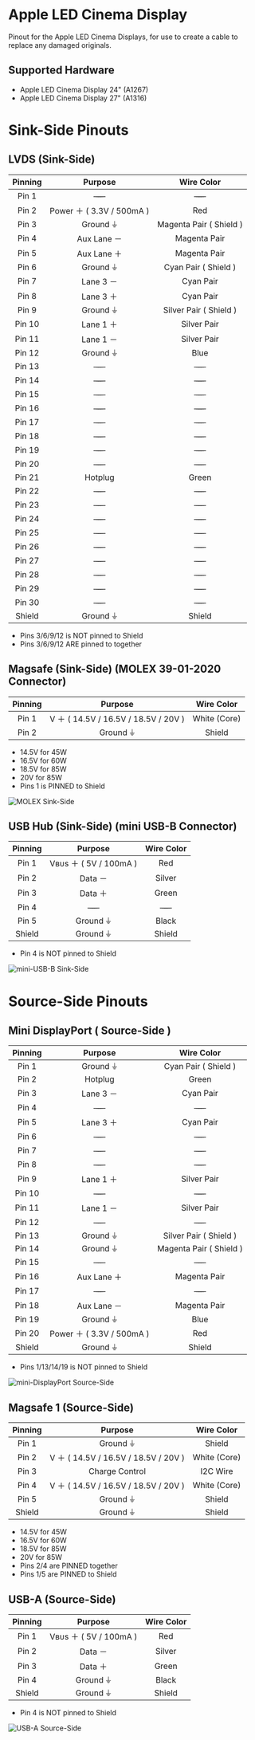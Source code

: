 # Apple LED Cinema Display
Pinout for the Apple LED Cinema Displays, for use to create a cable to replace any damaged originals.

## Supported Hardware
* Apple LED Cinema Display 24" (A1267)
* Apple LED Cinema Display 27" (A1316)

# Sink-Side Pinouts

## LVDS (Sink-Side)
Pinning | Purpose | Wire Color
:-: | :-: | :-:
Pin 1 | ̶ ̶ ̶ ̶ | ̶ ̶ ̶ ̶ 
Pin 2 | Power ＋ ( 3.3V / 500mA ) | Red
Pin 3 | Ground ⏚ | Magenta Pair ( Shield )
Pin 4 | Aux Lane － | Magenta Pair
Pin 5 | Aux Lane ＋ | Magenta Pair
Pin 6 | Ground ⏚ | Cyan Pair ( Shield )
Pin 7 | Lane 3 － | Cyan Pair
Pin 8 | Lane 3 ＋ | Cyan Pair
Pin 9 | Ground ⏚ | Silver Pair ( Shield )
Pin 10 | Lane 1 ＋ | Silver Pair
Pin 11 | Lane 1 － | Silver Pair
Pin 12 | Ground ⏚ | Blue
Pin 13 | ̶ ̶ ̶ ̶ | ̶ ̶ ̶ ̶ 
Pin 14 | ̶ ̶ ̶ ̶ | ̶ ̶ ̶ ̶ 
Pin 15 | ̶ ̶ ̶ ̶ | ̶ ̶ ̶ ̶ 
Pin 16 | ̶ ̶ ̶ ̶ | ̶ ̶ ̶ ̶ 
Pin 17 | ̶ ̶ ̶ ̶ | ̶ ̶ ̶ ̶ 
Pin 18 | ̶ ̶ ̶ ̶ | ̶ ̶ ̶ ̶ 
Pin 19 | ̶ ̶ ̶ ̶ | ̶ ̶ ̶ ̶ 
Pin 20 | ̶ ̶ ̶ ̶ | ̶ ̶ ̶ ̶ 
Pin 21 | Hotplug | Green
Pin 22 | ̶ ̶ ̶ ̶ | ̶ ̶ ̶ ̶ 
Pin 23 | ̶ ̶ ̶ ̶ | ̶ ̶ ̶ ̶ 
Pin 24 | ̶ ̶ ̶ ̶ | ̶ ̶ ̶ ̶ 
Pin 25 | ̶ ̶ ̶ ̶ | ̶ ̶ ̶ ̶ 
Pin 26 | ̶ ̶ ̶ ̶ | ̶ ̶ ̶ ̶ 
Pin 27 | ̶ ̶ ̶ ̶ | ̶ ̶ ̶ ̶ 
Pin 28 | ̶ ̶ ̶ ̶ | ̶ ̶ ̶ ̶ 
Pin 29 | ̶ ̶ ̶ ̶ | ̶ ̶ ̶ ̶ 
Pin 30 | ̶ ̶ ̶ ̶ | ̶ ̶ ̶ ̶ 
Shield | Ground ⏚ | Shield

  * Pins 3/6/9/12 is NOT pinned to Shield
  * Pins 3/6/9/12 ARE pinned to together

## Magsafe (Sink-Side) (MOLEX 39-01-2020 Connector)
Pinning | Purpose | Wire Color
:-: | :-: | :-:
Pin 1 | V ＋ ( 14.5V / 16.5V / 18.5V / 20V ) | White (Core)
Pin 2 | Ground ⏚ | Shield
  * 14.5V for 45W
  * 16.5V for 60W
  * 18.5V for 85W
  * 20V for 85W
  * Pins 1 is PINNED to Shield

![MOLEX Sink-Side](https://github.com/UltimateNova1203/ledcinemadisplay/blob/master/MOLEX.png?raw=true)

## USB Hub (Sink-Side) (mini USB-B Connector)
Pinning | Purpose | Wire Color
:-: | :-: | :-:
Pin 1 | Vʙᴜs ＋ ( 5V / 100mA ) | Red
Pin 2 | Data － | Silver
Pin 3 | Data ＋ | Green
Pin 4 | ̶ ̶ ̶ ̶  | ̶ ̶ ̶ ̶ 
Pin 5 | Ground ⏚ | Black
Shield | Ground ⏚ | Shield
  * Pin 4 is NOT pinned to Shield

![mini-USB-B Sink-Side](https://github.com/UltimateNova1203/ledcinemadisplay/blob/master/mini-USB-B.png?raw=true)

# Source-Side Pinouts

## Mini DisplayPort ( Source-Side )
Pinning | Purpose | Wire Color
:-: | :-: | :-:
Pin 1 | Ground ⏚ | Cyan Pair ( Shield )
Pin 2 | Hotplug | Green
Pin 3 | Lane 3 － | Cyan Pair
Pin 4 | ̶ ̶ ̶ ̶ | ̶ ̶ ̶ ̶ 
Pin 5 | Lane 3 ＋ | Cyan Pair
Pin 6 | ̶ ̶ ̶ ̶ | ̶ ̶ ̶ ̶ 
Pin 7 | ̶ ̶ ̶ ̶ | ̶ ̶ ̶ ̶ 
Pin 8 | ̶ ̶ ̶ ̶ | ̶ ̶ ̶ ̶ 
Pin 9 | Lane 1 ＋ | Silver Pair
Pin 10 | ̶ ̶ ̶ ̶ | ̶ ̶ ̶ ̶ 
Pin 11 | Lane 1 － | Silver Pair
Pin 12 | ̶ ̶ ̶ ̶ | ̶ ̶ ̶ ̶ 
Pin 13 | Ground ⏚ | Silver Pair ( Shield )
Pin 14 | Ground ⏚ | Magenta Pair ( Shield )
Pin 15 | ̶ ̶ ̶ ̶ | ̶ ̶ ̶ ̶ 
Pin 16 | Aux Lane ＋ | Magenta Pair
Pin 17 | ̶ ̶ ̶ ̶ | ̶ ̶ ̶ ̶ 
Pin 18 | Aux Lane － | Magenta Pair
Pin 19 | Ground ⏚ | Blue
Pin 20 | Power ＋ ( 3.3V / 500mA ) | Red
Shield | Ground ⏚ | Shield
  * Pins 1/13/14/19 is NOT pinned to Shield
  
![mini-DisplayPort Source-Side](https://github.com/UltimateNova1203/ledcinemadisplay/blob/master/mini-DisplayPort.png?raw=true)

## Magsafe 1 (Source-Side)
Pinning | Purpose | Wire Color
:-: | :-: | :-:
Pin 1 | Ground ⏚ | Shield
Pin 2 | V ＋ ( 14.5V / 16.5V / 18.5V / 20V ) | White (Core)
Pin 3 | Charge Control | I2C Wire
Pin 4 | V ＋ ( 14.5V / 16.5V / 18.5V / 20V ) | White (Core)
Pin 5 | Ground ⏚ | Shield
Shield | Ground ⏚ | Shield

  * 14.5V for 45W
  * 16.5V for 60W
  * 18.5V for 85W
  * 20V for 85W
  * Pins 2/4 are PINNED together
  * Pins 1/5 are PINNED to Shield

## USB-A (Source-Side)
Pinning | Purpose | Wire Color
:-: | :-: | :-:
Pin 1 | Vʙᴜs ＋ ( 5V / 100mA ) | Red
Pin 2 | Data － | Silver
Pin 3 | Data ＋ | Green
Pin 4 | Ground ⏚ | Black
Shield | Ground ⏚ | Shield
  * Pin 4 is NOT pinned to Shield
  
![USB-A Source-Side](https://github.com/UltimateNova1203/ledcinemadisplay/blob/master/USB-A.png?raw=true)

